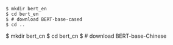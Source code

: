 ```
$ mkdir bert_en
$ cd bert_en
$ # download BERT-base-cased
$ cd ..
```
$ mkdir bert_cn
$ cd bert_cn
$ # download BERT-base-Chinese
